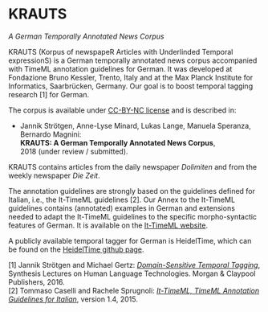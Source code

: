 # KRAUTS 
*A German Temporally Annotated News Corpus*

KRAUTS (Korpus of newspapeR Articles with Underlinded Temporal expressionS) is a German temporally annotated news corpus accompanied with TimeML annotation guidelines for German. It was developed at Fondazione Bruno Kessler, Trento, Italy and at the Max Planck Institute for Informatics, Saarbrücken, Germany. Our goal is to boost temporal tagging research [1] for German. 

The corpus is available under [CC-BY-NC license](https://creativecommons.org/licenses/by-nc/4.0/) and is described in:
* Jannik Strötgen, Anne-Lyse Minard, Lukas Lange, Manuela Speranza, Bernardo Magnini:  
   **KRAUTS: A German Temporally Annotated News Corpus**,  
   2018 (under review / submitted).

KRAUTS contains articles from the daily newspaper *Dolimiten* and from the weekly newspaper *Die Zeit*.

The annotation guidelines are strongly based on the guidelines defined for Italian, i.e., the It-TimeML guidelines [2].
Our Annex to the It-TimeML guidelines contains (annotated) examples in German and extensions needed to adapt the It-TimeML guidelines to the specific morpho-syntactic features of German. It is available on the [It-TimeML website](https://sites.google.com/site/ittimeml/documents).

A publicly available temporal tagger for German is HeidelTime, which can be found on the [HeidelTime github page](https://github.com/HeidelTime/heideltime/).

[1] Jannik Strötgen and Michael Gertz: [*Domain-Sensitive Temporal Tagging*](http://www.morganclaypool.com/doi/abs/10.2200/S00721ED1V01Y201606HLT036), Synthesis Lectures on Human Language Technologies. Morgan & Claypool Publishers, 2016.  
[2] Tommaso Caselli and Rachele Sprugnoli: [*It-TimeML, TimeML Annotation Guidelines for Italian*](https://link.springer.com/chapter/10.1007/978-94-024-0881-2_36), version 1.4, 2015.  
